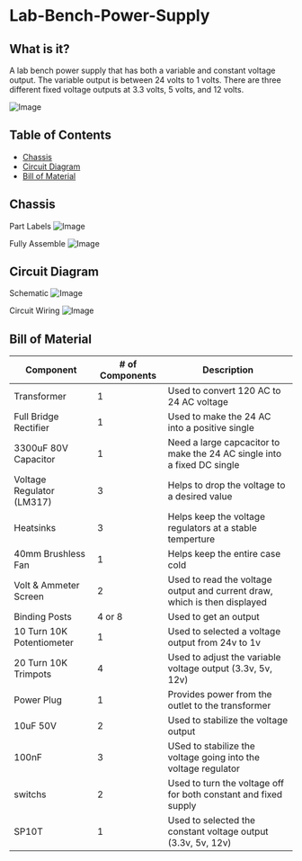 # Lab-Bench-Power-Supply

## What is it?
A lab bench power supply that has both a variable and constant voltage output. The variable output is between 24 volts to 1 volts. There are three different fixed voltage outputs at 3.3 volts, 5 volts, and 12 volts. 

![Image](https://github.com/user-attachments/assets/44e12e32-c17f-4802-8624-00b559aad972)

## Table of Contents

- [Chassis](#chassis)
- [Circuit Diagram](#circuit-diagram)
- [Bill of Material](#bill-of-material)

## Chassis

Part Labels 
![Image](https://github.com/user-attachments/assets/2ab2d942-4c63-4bbf-a29e-2c8f60b880a3) 

Fully Assemble 
![Image](https://github.com/user-attachments/assets/76dd0ce3-775c-4afb-b1f3-6f0e68f42456)

## Circuit Diagram

Schematic
![Image](https://github.com/user-attachments/assets/9b475e80-6cff-46f1-94d9-532394ece95e)

Circuit Wiring
![Image](https://github.com/user-attachments/assets/a1667548-c95d-4786-8034-9a9232be4986)

## Bill of Material

| Component                               | # of Components  | Description                                                          |
|-----------------------------------------|--------------|--------------------------------------------------------------------------|
| Transformer                             | 1            | Used to convert 120 AC to 24 AC voltage                                  |
| Full Bridge Rectifier                   | 1            | Used to make the 24 AC into a positive single                            |
| 3300uF 80V Capacitor                    | 1            | Need a large capcacitor to make the 24 AC single into a fixed DC single  |
| Voltage Regulator (LM317)               | 3            | Helps to drop the voltage to a desired value                             |
| Heatsinks                               | 3            | Helps keep the voltage regulators at a stable temperture                 |
| 40mm Brushless Fan                      | 1            | Helps keep the entire case cold                                          |
| Volt & Ammeter Screen                   | 2            | Used to read the voltage output and current draw, which is then displayed|
| Binding Posts                           | 4 or 8       | Used to get an output                                                    |
| 10 Turn 10K Potentiometer               | 1            | Used to selected a voltage output from 24v to 1v                         |
| 20 Turn 10K Trimpots                    | 4            | Used to adjust the variable voltage output (3.3v, 5v, 12v)               |
| Power Plug                              | 1            | Provides power from the outlet to the transformer                        |
| 10uF 50V                                | 2            | Used to stabilize the voltage output                                     |
| 100nF                                   | 3            | USed to stabilize the voltage going into the voltage regulator           |
| switchs                                 | 2            | Used to turn the voltage off for both constant and fixed supply          |
| SP10T                                   | 1            | Used to selected the constant voltage output (3.3v, 5v, 12v)             |




